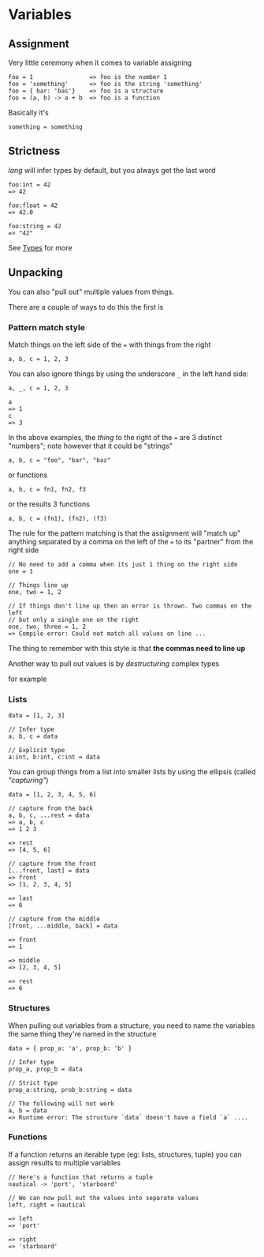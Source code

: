 # Variables

## Assignment

Very little ceremony when it comes to variable assigning

```
foo = 1                => foo is the number 1
foo = 'something'      => foo is the string 'something'
foo = { bar: 'bas'}    => foo is a structure
foo = (a, b) -> a + b  => foo is a function
```

Basically it's 

```
something = something
```

## Strictness

_lang_ will infer types by default, but you always get the last word

```
foo:int = 42
=> 42

foo:float = 42
=> 42.0

foo:string = 42
=> "42"
```

See [Types]() for more

## Unpacking

You can also "pull out" multiple values from things.

There are a couple of ways to do this the first is

### Pattern match style

Match things on the left side of the `=` with things from the right

```
a, b, c = 1, 2, 3
```

You can also ignore things by using the underscore `_` in the left
hand side:

```
a, _, c = 1, 2, 3

a
=> 1
c
=> 3
```

In the above examples, the _thing_ to the right of the `=` are 3 distinct "numbers"; note however that it could be "strings"

```
a, b, c = "foo", "bar", "baz"
```

or functions

```
a, b, c = fn1, fn2, f3
```

or the results 3 functions

```
a, b, c = (fn1), (fn2), (f3)
```

The rule for the pattern matching is that the assignment will "match up" anything separated by a comma on the left of the `=` to its "partner" from the right side

```
// No need to add a comma when its just 1 thing on the right side
one = 1

// Things line up
one, two = 1, 2

// If things don't line up then an error is thrown. Two commas on the left
// but only a single one on the right
one, two, three = 1, 2
=> Compile error: Could not match all values on line ...

```

The thing to remember with this style is that **the commas need to line up**

Another way to pull out values is by _destructuring_ complex types

for example

### Lists

```
data = [1, 2, 3]

// Infer type
a, b, c = data

// Explicit type
a:int, b:int, c:int = data
```

You can group things from a list into smaller lists by using the ellipsis (called _"capturing"_) 

```
data = [1, 2, 3, 4, 5, 6]

// capture from the back
a, b, c, ...rest = data
=> a, b, c
=> 1 2 3

=> rest
=> [4, 5, 6]

// capture from the front
[...front, last] = data
=> front
=> [1, 2, 3, 4, 5]

=> last
=> 6

// capture from the middle
[front, ...middle, back] = data

=> front
=> 1

=> middle
=> [2, 3, 4, 5]

=> rest
=> 6
```

### Structures

When pulling out variables from a structure, you need to name the variables the
same thing they're named in the structure

```
data = { prop_a: 'a', prop_b: 'b' }

// Infer type
prop_a, prop_b = data

// Strict type
prop_a:string, prob_b:string = data

// The following will not work
a, b = data
=> Runtime error: The structure `data` doesn't have a field `a` ....

```


### Functions

If a function returns an iterable type (eg: lists, structures, tuple) you can assign
results to multiple variables

```
// Here's a function that returns a tuple
nautical -> 'port', 'starboard'

// We can now pull out the values into separate values
left, right = nautical

=> left
=> 'port'

=> right
=> 'starboard'
```
